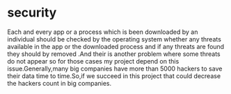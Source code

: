 # security
Each and every app or a process which is been downloaded by an individual should be checked by the operating system whether any threats available in the app or the downloaded process and if any threats are found they should by removed .And their is another problem where some threats do not appear so for those cases my project depend on this issue.Generally,many big companies have more than 5000 hackers to save their data time to time.So,if we succeed in this project that could decrease the hackers count in big companies.

